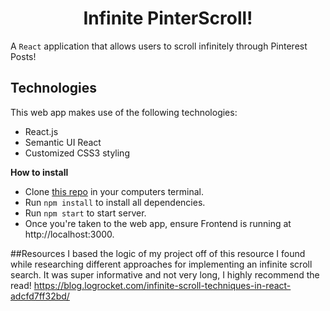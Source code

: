 <h1 align="center">Infinite PinterScroll!</h1>

A `React` application that allows users to scroll infinitely through Pinterest Posts!

## Technologies
This web app makes use of the following technologies:

- React.js
- Semantic UI React
- Customized CSS3 styling

**How to install**
- Clone [this repo](https://github.com/rlc900/infinite-pinterest.git) in your computers terminal.
- Run `npm install` to install all dependencies.
- Run `npm start` to start server.
- Once you're taken to the web app, ensure Frontend is running at http://localhost:3000.

##Resources
I based the logic of my project off of this resource I found while researching different approaches for implementing an infinite scroll search. It was super informative and not very long, I highly recommend the read!
https://blog.logrocket.com/infinite-scroll-techniques-in-react-adcfd7ff32bd/
